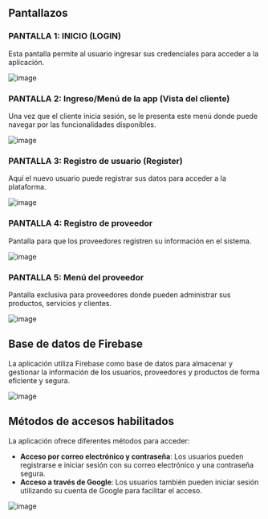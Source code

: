 ## Pantallazos

### PANTALLA 1: INICIO (LOGIN)
Esta pantalla permite al usuario ingresar sus credenciales para acceder a la aplicación.

![image](https://github.com/user-attachments/assets/fb41ddb1-8037-48d2-b789-0c7c5d74b0e9)

### PANTALLA 2: Ingreso/Menú de la app (Vista del cliente)
Una vez que el cliente inicia sesión, se le presenta este menú donde puede navegar por las funcionalidades disponibles.

![image](https://github.com/user-attachments/assets/fb44bef7-d9de-4ad8-8985-912b3dffe342)

### PANTALLA 3: Registro de usuario (Register)
Aquí el nuevo usuario puede registrar sus datos para acceder a la plataforma.

![image](https://github.com/user-attachments/assets/b6ac8fbf-76be-44fe-91bc-a5d5d2689927)

### PANTALLA 4: Registro de proveedor
Pantalla para que los proveedores registren su información en el sistema.

![image](https://github.com/user-attachments/assets/70795ca5-ebd0-4d89-a9df-372e564f66d5)

### PANTALLA 5: Menú del proveedor
Pantalla exclusiva para proveedores donde pueden administrar sus productos, servicios y clientes.

![image](https://github.com/user-attachments/assets/fd175f60-06de-439f-9b73-6641c8e6857d)

## Base de datos de Firebase
La aplicación utiliza Firebase como base de datos para almacenar y gestionar la información de los usuarios, proveedores y productos de forma eficiente y segura.

![image](https://github.com/user-attachments/assets/eca0ed1a-7daf-42a6-8ced-39d67d20f725)

## Métodos de accesos habilitados
La aplicación ofrece diferentes métodos para acceder:
- **Acceso por correo electrónico y contraseña**: Los usuarios pueden registrarse e iniciar sesión con su correo electrónico y una contraseña segura.
- **Acceso a través de Google**: Los usuarios también pueden iniciar sesión utilizando su cuenta de Google para facilitar el acceso.

![image](https://github.com/user-attachments/assets/6b1c2236-c85e-4ff3-9da2-043a9f3e2bf9)
